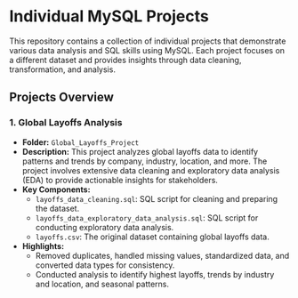 # Individual MySQL Projects

This repository contains a collection of individual projects that demonstrate various data analysis and SQL skills using MySQL. Each project focuses on a different dataset and provides insights through data cleaning, transformation, and analysis.

## Projects Overview

### 1. Global Layoffs Analysis

- **Folder:** `Global_Layoffs_Project`
- **Description:** This project analyzes global layoffs data to identify patterns and trends by company, industry, location, and more. The project involves extensive data cleaning and exploratory data analysis (EDA) to provide actionable insights for stakeholders.
- **Key Components:**
  - `layoffs_data_cleaning.sql`: SQL script for cleaning and preparing the dataset.
  - `layoffs_data_exploratory_data_analysis.sql`: SQL script for conducting exploratory data analysis.
  - `layoffs.csv`: The original dataset containing global layoffs data.
- **Highlights:**
  - Removed duplicates, handled missing values, standardized data, and converted data types for consistency.
  - Conducted analysis to identify highest layoffs, trends by industry and location, and seasonal patterns.

